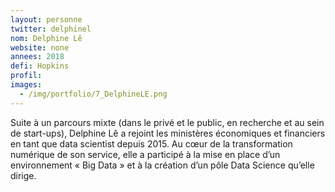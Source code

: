 ```yaml
---
layout: personne
twitter: delphinel
nom: Delphine Lê
website: none
annees: 2018
defi: Hopkins
profil: 
images:
  - /img/portfolio/7_DelphineLE.png
---
```


Suite à un parcours mixte (dans le privé et le public, en recherche et
au sein de start-ups), Delphine Lê a rejoint les ministères
économiques et financiers en tant que data scientist depuis 2015. Au
cœur de la transformation numérique de son service, elle a participé à
la mise en place d’un environnement « Big Data » et à la création d’un
pôle Data Science qu’elle dirige.
